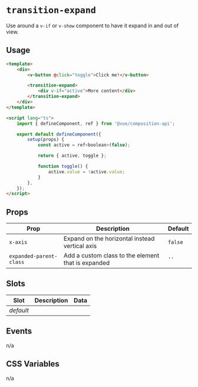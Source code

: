 # `transition-expand`

Use around a `v-if` or `v-show` component to have it expand in and out of view.

## Usage

```html
<template>
	<div>
		<v-button @click="toggle">Click me!</v-button>

		<transition-expand>
			<div v-if="active">More content</div>
		</transition-expand>
	</div>
</template>

<script lang="ts">
	import { defineComponent, ref } from '@vue/composition-api';

	export default defineComponent({
		setup(props) {
			const active = ref<boolean>(false);

			return { active, toggle };

			function toggle() {
				active.value = !active.value;
			}
		},
	});
</script>
```

## Props

| Prop                    | Description                                        | Default |
| ----------------------- | -------------------------------------------------- | ------- |
| `x-axis`                | Expand on the horizontal instead vertical axis     | `false` |
| `expanded-parent-class` | Add a custom class to the element that is expanded | `''`    |

## Slots

| Slot      | Description | Data |
| --------- | ----------- | ---- |
| _default_ |             |      |

## Events

n/a

## CSS Variables

n/a
